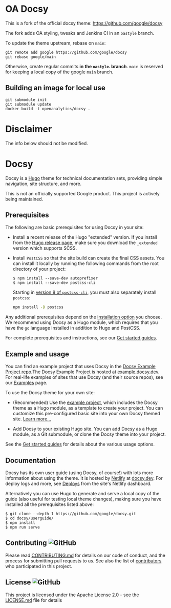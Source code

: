 # OA Docsy

This is a fork of the official docsy theme: https://github.com/google/docsy

The fork adds OA styling, tweaks and Jenkins CI in an `oastyle` branch.

To update the theme upstream, rebase on `main`:

```
git remote add google https://github.com/google/docsy
git rebase google/main
```

Otherwise, create regular commits **in the `oastyle`. branch**. `main` is reserved for keeping a local copy of the google `main` branch.

## Building an image for local use

```
git submodule init
git submodule update
docker build -t openanalytics/docsy .
```

# Disclaimer

The info below should not be modified.

# Docsy

Docsy is a [Hugo](https://gohugo.io) theme for technical documentation sets,
providing simple navigation, site structure, and more.

This is not an officially supported Google product. This project is actively
being maintained.

## Prerequisites

The following are basic prerequisites for using Docsy in your site:

- Install a recent release of the Hugo "extended" version. If you install from
  the [Hugo release page](https://github.com/gohugoio/hugo/releases), make sure
  you download the `_extended` version which supports SCSS.

- Install `PostCSS` so that the site build can create the final CSS assets. You
  can install it locally by running the following commands from the root
  directory of your project:

  ```console
  $ npm install --save-dev autoprefixer
  $ npm install --save-dev postcss-cli
  ```
  
  Starting in [version 8 of `postcss-cli`](https://github.com/postcss/postcss-cli/blob/master/CHANGELOG.md),
  you must also separately install `postcss`:

  ```bash
  npm install -D postcss
  ```
  
Any additional prerequisites depend on the [installation option](https://www.docsy.dev/docs/get-started/#installation-options)
you choose. We recommend using Docsy as a Hugo module, which requires that
you have the `go` language installed in addition to Hugo and PostCSS.

For complete prerequisites and instructions, see our [Get started guides](https://www.docsy.dev/docs/get-started/).

## Example and usage

You can find an example project that uses Docsy in the [Docsy Example Project
repo](https://github.com/google/docsy-example).The Docsy Example Project is
hosted at [example.docsy.dev](https://example.docsy.dev). For
real-life examples of sites that use Docsy (and their source repos), see our
[Examples](https://www.docsy.dev/docs/examples/) page.

To use the Docsy theme for your own site:

- (Recommended) Use the [example
  project](https://github.com/google/docsy-example), which includes the Docsy
  theme as a Hugo module, as a template to create your project. You can customize
  this pre-configured basic site into your own Docsy themed site. [Learn
  more...](https://github.com/google/docsy-example)

- Add Docsy to your existing Hugo site. You can
  add Docsy as a Hugo module, as a Git submodule, or clone the Docsy theme into your
  project.

See the [Get started guides](https://www.docsy.dev/docs/get-started/)
for details about the various usage options.

## Documentation

Docsy has its own user guide (using Docsy, of course!) with lots more
information about using the theme. It is hosted by [Netlify][] at
[docsy.dev](https://docsy.dev). For deploy logs and more, see [Deploys][] from
the site's Netlify dashboard.

Alternatively you can use Hugo to generate and serve a local copy of the guide
(also useful for testing local theme changes), making sure you have installed
all the prerequisites listed above:

```console
$ git clone --depth 1 https://github.com/google/docsy.git
$ cd docsy/userguide/
$ npm install
$ npm run serve
```

## Contributing ![GitHub](https://img.shields.io/github/contributors/google/docsy)

Please read
[CONTRIBUTING.md](https://github.com/google/docsy/blob/main/CONTRIBUTING.md)
for details on our code of conduct, and the process for submitting pull requests
to us. See also the list of
[contributors](https://github.com/google/docsy/graphs/contributors) who
participated in this project.

## License ![GitHub](https://img.shields.io/github/license/google/docsy)

This project is licensed under the Apache License 2.0 - see the
[LICENSE.md](https://github.com/google/docsy/blob/main/LICENSE) file for
details

[Deploys]: https://app.netlify.com/sites/docsydocs/deploys
[Netlify]: https://netlify.com
